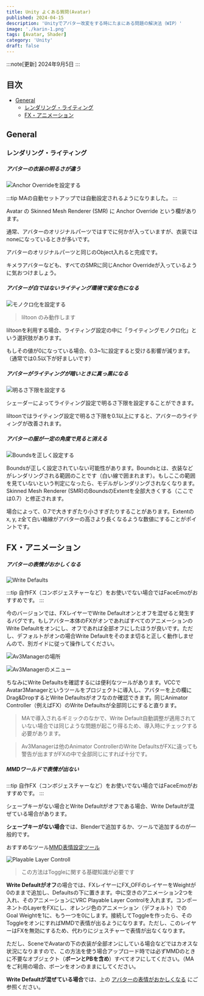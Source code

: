 ```yaml
---
title: Unity よくある質問(Avatar)
published: 2024-04-15
description: 'Unityでアバター改変をする時にたまにある問題の解決法（WIP）'
image: './karin-1.png'
tags: [Avatar, Shader]
category: 'Unity'
draft: false
---
```

:::note[更新]
2024年9月5日
:::

## 目次
- [General](#General)
  - [レンダリング・ライティング](#レンダリング・ライティング)
  - [FX・アニメーション](#FX・アニメーション)

## General

### レンダリング・ライティング

##### **アバターの衣装の明るさが違う**

![Anchor Overrideを設定する](./unity-anchor.png)

:::tip
MAの自動セットアップでは自動設定されるようになりました。
:::

Avatar の Skinned Mesh Renderer (SMR) に Anchor Override という欄があります。

通常、アバターのオリジナルパーツではすでに何かが入っていますが、衣装ではnoneになっているときが多いです。

アバターのオリジナルパーツと同じのObject入れると完成です。

キメラアバターなども、すべてのSMRに同じAnchor Overrideが入っているように気おつけましょう。

##### **アバターが白ではないライティング環境で変な色になる**

![モノクロ化を設定する](./unity-monochrome.png)

> liltoon のみ動作します

liltoonを利用する場合、ライティング設定の中に「ライティングモノクロ化」という選択肢があります。

もしその値が0になっている場合、0.3~1に設定すると受ける影響が減ります。（通常では0.5以下が好ましいです）

##### **アバターがライティングが暗いときに真っ黒になる**

![明るさ下限を設定する](./unity-brightness.png)

シェーダーによってライティング設定で明るさ下限を設定することができます。

liltoonではライティング設定で明るさ下限を0.1以上にすると、アバターのライティングが改善されます。

##### **アバターの服が一定の角度で見ると消える**

![Boundsを正しく設定する](./unity-bounds.png)

Boundsが正しく設定されていない可能性があります。Boundsとは、衣装などがレンダリングされる範囲のことです（白い線で囲まれます）。もしここの範囲を見ていないという判定になったら、モデルがレンダリングされなくなります。Skinned Mesh Renderer (SMR)のBoundsのExtentを全部大きくする（ここでは0.7）と修正されます。

場合によって、0.7で大きすぎたり小さすぎたりすることがあります。Extentのx, y, z全て白い箱線がアバターの高さより長くなるような数値にすることがポイントです。

## FX・アニメーション

##### **アバターの表情がおかしくなる**

![Write Defaults](./unity-wd.png)

:::tip
自作FX（コンボジェスチャーなど）をお使いでない場合ではFaceEmoがおすすめです。
:::

今のバージョンでは、FXレイヤーでWrite Defaultオンとオフを混ぜると発生するバグです。もしアバター本体のFXがオンであればすべてのアニメーションのWrite Defaultをオンにし、オフであれば全部オフにしたほうが良いです。ただし、デフォルトがオンの場合Write Defaultをそのまま切ると正しく動作しませんので、別ガイドに従って操作してください。

![Av3Managerの場所](./unity-av3mposition.png)

![Av3Managerのメニュー](./unity-av3mmenu.png)

ちなみにWrite Defaultsを確認するには便利なツールがあります。VCCでAvatar3Managerというツールをプロジェクトに導入し、アバターを上の欄にDrag&DropするとWrite Defaultsがオフなのか確認できます。同じAnimator Controller（例えばFX）のWrite Defaultsが全部同じにすると直ります。

> MAで導入されるギミックのなかで、Write Default自動調整が適用されていない場合では同じような問題が起こり得るため、導入時にチェックする必要があります。

> Av3Managerは他のAnimator ControllerのWrite DefaultsがFXに違っても警告が出ますがFXの中で全部同じにすれば十分です。

##### **MMDワールドで表情が出ない**

:::tip
自作FX（コンボジェスチャーなど）をお使いでない場合ではFaceEmoがおすすめです。
:::

シェープキーがない場合とWrite Defaultがオフである場合、Write Defaultが混ぜている場合があります。

**シェープキーがない場合**では、Blenderで追加するか、ツールで追加するのが一般的です。
    
おすすめなツール[MMD表情設定ツール](https://booth.pm/ja/items/3696116)

![Playable Layer Controll](./unity-wdonmmd.png)

> この方法はToggleに関する基礎知識が必要です

**Write Defaultがオフ**の場合では、FXレイヤーにFX_OFFのレイヤーをWeightが0のままで追加し、Defaultsの下に置きます。中に空きのアニメーション2つを入れ、そのアニメーションにVRC Playable Layer Controlを入れます。コンポーネントのLayerをFXにし、オレンジ色のアニメーション（デフォルト）でのGoal Weightを1に、もう一つを0にします。接続してToggleを作ったら、そのToggleをオンにすればMMDで表情が出るようになります。ただし、このレイヤーはFXを無効にするため、代わりにジェスチャーで表情が出なくなります。

ただし、SceneでAvatarの下の衣装が全部オンにしている場合などではカオスな状況になりますので、この方法を使う場合アップロード時では必ずMMDのときに不要なオブジェクト（**ボーンとPBを含め**）すべてオフにしてください。（MAをご利用の場合、ボーンをオンのままにしてください。
<br>

**Write Defaultが混ぜている場合**では、上の [アバターの表情がおかしくなる](#アバターの表情がおかしくなる) にご参照ください。